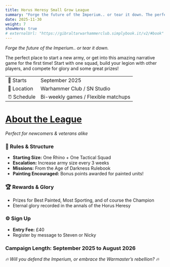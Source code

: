 ```yaml
---
title: Horus Heresy Small Grow League 
summary: "Forge the future of the Imperium.. or tear it down. The perfect place to start a new army, or get into this amazing narrative game for the first time! Start with one squad, build your legion with other players, and compete for glory and some great prizes!"
date: 2025-11-30
weight: 7
showHero: true
# externalUrl: "https://gibraltarwarhammerclub.simplybook.it/v2/#book"
---
```

_Forge the future of the Imperium.. or tear it down._

The perfect place to start a new army, or get into this amazing narrative game for the first time! Start with one squad, build your legion with other players, and compete for glory and some great prizes!


<table class="table-fixed w-full text-left text-base md:text-lg mb-6">
  <tbody>
    <tr>
      <td class="pr-6 font-bold">📅 Starts</td>
      <td class="py-2">September 2025</td>
    </tr>
    <tr>
      <td class="pr-6 font-bold">📍 Location</td>
      <td class="py-2">Warhammer Club / SN Studio</td>
    </tr>
    <tr>
      <td class="pr-6 font-bold">⏰ Schedule</td>
      <td class="py-2">Bi-weekly games / Flexible matchups</td>
    </tr>
  </tbody>
</table>

<h1 class="mb-2"><u><b>About the League</b></u></h1>
<i class="block mb-4">Perfect for newcomers & veterans alike</i>

<h3 class="font-bold">📜 Rules & Structure</h3>
<ul class="list-disc pl-5 mb-4">
  <li><strong>Starting Size:</strong> One Rhino + One Tactical Squad</li>
  <li><strong>Escalation:</strong> Increase army size every 3 weeks</li>
  <li><strong>Missions:</strong> From the Age of Darkness Rulebook</li>
  <li><strong>Painting Encouraged:</strong> Bonus points awarded for painted units!</li>
</ul>

<h3 class="font-bold">🏆 Rewards & Glory</h3>
<ul class="list-disc pl-5 mb-4">
  <li>Prizes for Best Painted, Most Sporting, and of course the Champion</li>
  <li>Eternal glory recorded in the annals of the Horus Heresy</li>
</ul>

<h3 class="font-bold">⚙️ Sign Up</h3>
<ul class="list-disc pl-5 mb-4">
  <li><strong>Entry Fee:</strong> £40</li>
  <li>Register by message to Steven or Nicky</li>
</ul>

<h3 class="font-bold mb-1">Campaign Length: September 2025 to August 2026</h3>
<p><p>
<i class="block">🔥 Will you defend the Imperium, or embrace the Warmaster’s rebellion? 🔥</i>
